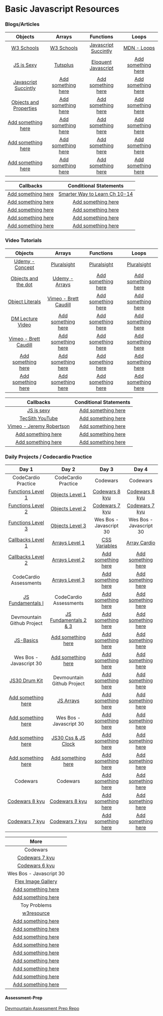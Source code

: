 # Basic Javascript Resources
<!--
| <a target="_blank" href="#">Add something here</a> | <a target="_blank" href="#">Add something here</a> | <a target="_blank" href="#">Add something here</a> | <a target="_blank" href="#">Add something here</a> |
| <a target="_blank" href="#">Add something here</a> | <a target="_blank" href="#">Add something here</a> | <a target="_blank" href="#">Add something here</a> | <a target="_blank" href="#">Add something here</a> |
| <a target="_blank" href="#">Add something here</a> | <a target="_blank" href="#">Add something here</a> | <a target="_blank" href="#">Add something here</a> | <a target="_blank" href="#">Add something here</a> |
-->
### Blogs/Articles
|                                 Objects                                    |                                    Arrays                                 |                               Functions                                  |                                 Loops                                 |
|                              :-----------:                                 |                                :-----------:                              |                             :-----------:                                |                             :-----------:                             |
| <a target="_blank" href="https://goo.gl/5jPiQF">W3 Schools</a>             | <a target="_blank" href="https://goo.gl/FFpO4J">W3 Schools</a>            | <a target="_blank" href="https://goo.gl/ehcMuX">Javascript Succintly</a> | <a target="_blank" href="https://goo.gl/EYrjpG">MDN - Loops</a>       | 
| <a target="_blank" href="https://goo.gl/CqGbrU">JS is Sexy</a>             | <a target="_blank" href="https://goo.gl/OvLh9Z">Tutsplus</a>              | <a target="_blank" href="https://goo.gl/9wFHRv">Eloquent Javascript</a>  | <a target="_blank" href="#">Add something here</a>                    |
| <a target="_blank" href="https://goo.gl/An1zI2">Javascript Succintly</a>   | <a target="_blank" href="#">Add something here</a>                        | <a target="_blank" href="#">Add something here</a>                       | <a target="_blank" href="#">Add something here</a>                    |
| <a target="_blank" href="https://goo.gl/iJg3gt">Objects and Properties</a> | <a target="_blank" href="#">Add something here</a>                        | <a target="_blank" href="#">Add something here</a>                       | <a target="_blank" href="#">Add something here</a>                    |
| <a target="_blank" href="#">Add something here</a>                         | <a target="_blank" href="#">Add something here</a>                        | <a target="_blank" href="#">Add something here</a>                       | <a target="_blank" href="#">Add something here</a>                    |
| <a target="_blank" href="#">Add something here</a>                         | <a target="_blank" href="#">Add something here</a>                        | <a target="_blank" href="#">Add something here</a>                       | <a target="_blank" href="#">Add something here</a>                    |
| <a target="_blank" href="#">Add something here</a>                         | <a target="_blank" href="#">Add something here</a>                        | <a target="_blank" href="#">Add something here</a>                       | <a target="_blank" href="#">Add something here</a>                    |

|                      Callbacks                    |               Conditional Statements               |
|                   :-------------:                 |                   :-------------:                  |
|<a target="_blank" href="#">Add something here</a> | <a target="_blank" href="https://goo.gl/YUZMro">Smarter Way to Learn Ch 10-14</a> |
|<a target="_blank" href="#">Add something here</a> | <a target="_blank" href="#">Add something here</a> |
|<a target="_blank" href="#">Add something here</a> | <a target="_blank" href="#">Add something here</a> |
|<a target="_blank" href="#">Add something here</a> | <a target="_blank" href="#">Add something here</a> |
|<a target="_blank" href="#">Add something here</a> | <a target="_blank" href="#">Add something here</a> |

### Video Tutorials
|                                   Objects                               |                                 Arrays                                |                                Functions                              |                                 Loops                                 |
|                                :-----------:                            |                             :-----------:                             |                              :-----------:                            |                             :-----------:                             |
| <a target="_blank" href="https://goo.gl/6zDVBt">Udemy - Concept</a>     | <a target="_blank" href="https://goo.gl/JkzM9D">Pluralsight</a>       | <a target="_blank" href="https://goo.gl/b0CzDk">Pluralsight</a>       | <a target="_blank" href="https://goo.gl/NLyb4l">Pluralsight</a>       |
| <a target="_blank" href="https://goo.gl/W0YFl0">Objects and the dot</a> | <a target="_blank" href="https://goo.gl/Q29rgt">Udemy - Arrays</a>    | <a target="_blank" href="#">Add something here</a>                    | <a target="_blank" href="#">Add something here</a>                    |
| <a target="_blank" href="https://goo.gl/D0MmwP">Object Literals</a>     | <a target="_blank" href="https://goo.gl/FRs8Cu">Vimeo - Brett Caudill</a> | <a target="_blank" href="#">Add something here</a>                    | <a target="_blank" href="#">Add something here</a>                    |
| <a target="_blank" href="https://goo.gl/8snnMc">DM Lecture Video</a>    | <a target="_blank" href="#">Add something here</a>                    | <a target="_blank" href="#">Add something here</a>                    | <a target="_blank" href="#">Add something here</a>                    |
| <a target="_blank" href="https://goo.gl/FRs8Cu">Vimeo - Brett Caudill</a> | <a target="_blank" href="#">Add something here</a>                    | <a target="_blank" href="#">Add something here</a>                    | <a target="_blank" href="#">Add something here</a>                    |
| <a target="_blank" href="#">Add something here</a>                      | <a target="_blank" href="#">Add something here</a>                    | <a target="_blank" href="#">Add something here</a>                    | <a target="_blank" href="#">Add something here</a>                    |
| <a target="_blank" href="#">Add something here</a>                      | <a target="_blank" href="#">Add something here</a>                    | <a target="_blank" href="#">Add something here</a>                    | <a target="_blank" href="#">Add something here</a>                    |

|                               Callbacks                             |                         Conditional Statements                      |
|                            :-------------:                          |                            :-------------:                          |
| <a target="_blank" href="https://goo.gl/RxHn9c">JS is sexy</a>      | <a target="_blank" href="#">Add something here</a>                  |
| <a target="_blank" href="https://goo.gl/16fimb">TecSith YouTube</a> | <a target="_blank" href="#">Add something here</a>                  |
| <a target="_blank" href="https://goo.gl/OqmNSo">Vimeo - Jeremy Robertson</a> | <a target="_blank" href="#">Add something here</a>                  |
| <a target="_blank" href="#">Add something here</a>                  | <a target="_blank" href="#">Add something here</a>                  |
| <a target="_blank" href="#">Add something here</a>                  | <a target="_blank" href="#">Add something here</a>                  |



### Daily Projects / Codecardio Practice

|                                  Day 1                                |                                    Day 2                                  |                                   Day 3                            |                                  Day 4                             |
|                              :-----------:                            |                                :-----------:                              |                               :-----------:                        |                              :-----------:                         |
|                            CodeCardio Practice                        |                             CodeCardio Practice                           |                                  Codewars                          |                                 Codewars                           |
| <a target="_blank" href="https://goo.gl/FuDypb">Functions Level 1</a> | <a target="_blank" href="https://goo.gl/ubI0eY">Objects Level 1</a>       | <a target="_blank" href="https://goo.gl/7mBhNd">Codewars 8 kyu</a> | <a target="_blank" href="https://goo.gl/7mBhNd">Codewars 8 kyu</a> |
| <a target="_blank" href="https://goo.gl/uBNfeB">Functions Level 2</a> | <a target="_blank" href="https://goo.gl/I8N0vU">Objects Level 2</a>       | <a target="_blank" href="https://goo.gl/5J3os1">Codewars 7 kyu</a> | <a target="_blank" href="https://goo.gl/5J3os1">Codewars 7 kyu</a> |
| <a target="_blank" href="https://goo.gl/Ab58oD">Functions Level 3</a> | <a target="_blank" href="https://goo.gl/QI3qeX">Objects Level 3</a>       |                           Wes Bos - Javascript 30                  |                           Wes Bos - Javascript 30                  |
| <a target="_blank" href="https://goo.gl/Z8lBBd">Callbacks Level 1</a> | <a target="_blank" href="https://goo.gl/ja6VXC">Arrays Level 1</a>        | <a target="_blank" href="https://goo.gl/4IGdeI">CSS Variables</a>  | <a target="_blank" href="https://goo.gl/jbu05X">Array Cardio</a>   |
| <a target="_blank" href="https://goo.gl/iNIkAa">Callbacks Level 2</a> | <a target="_blank" href="https://goo.gl/2LE1ql">Arrays Level 2</a>        | <a target="_blank" href="#">Add something here</a>                 | <a target="_blank" href="#">Add something here</a>                 |
|                         CodeCardio Assessments                        | <a target="_blank" href="https://goo.gl/NqtG2y">Arrays Level 3</a>        | <a target="_blank" href="#">Add something here</a>                 | <a target="_blank" href="#">Add something here</a>                 |
| <a target="_blank" href="https://goo.gl/6lAiOS">JS Fundamentals I</a> |                            CodeCardio Assessments                         | <a target="_blank" href="#">Add something here</a>                 | <a target="_blank" href="#">Add something here</a>                 |
|                       Devmountain Github Project                      | <a target="_blank" href="https://goo.gl/RRCgF3">JS Fundamentals 2 & 3</a> | <a target="_blank" href="#">Add something here</a>                 | <a target="_blank" href="#">Add something here</a>                 |
| <a target="_blank" href="https://goo.gl/uC54vF"> JS-Basics </a>       | <a target="_blank" href="#">Add something here</a>                        | <a target="_blank" href="#">Add something here</a>                 | <a target="_blank" href="#">Add something here</a>                 |
|                        Wes Bos - Javascript 30                        | <a target="_blank" href="#">Add something here</a>                        | <a target="_blank" href="#">Add something here</a>                 | <a target="_blank" href="#">Add something here</a>                 |
| <a target="_blank" href="https://goo.gl/kj6K15">JS30 Drum Kit</a>     |                          Devmountain Github Project                       | <a target="_blank" href="#">Add something here</a>                 | <a target="_blank" href="#">Add something here</a>                 |
| <a target="_blank" href="#">Add something here</a>                    | <a target="_blank" href="https://goo.gl/twpgKx">JS Arrays</a>             | <a target="_blank" href="#">Add something here</a>                 | <a target="_blank" href="#">Add something here</a>                 |
| <a target="_blank" href="#">Add something here</a>                    |                           Wes Bos - Javascript 30                         | <a target="_blank" href="#">Add something here</a>                 | <a target="_blank" href="#">Add something here</a>                 |
| <a target="_blank" href="#">Add something here</a>                    | <a target="_blank" href="https://goo.gl/vAo1Om">JS30 Css & JS Clock</a>   | <a target="_blank" href="#">Add something here</a>                 | <a target="_blank" href="#">Add something here</a>                 |
| <a target="_blank" href="#">Add something here</a>                    | <a target="_blank" href="#">Add something here</a>                        | <a target="_blank" href="#">Add something here</a>                 | <a target="_blank" href="#">Add something here</a>                 |
|                                Codewars                               |                                Codewars                                   | <a target="_blank" href="#">Add something here</a>                 | <a target="_blank" href="#">Add something here</a>                 |
| <a target="_blank" href="https://goo.gl/7mBhNd">Codewars 8 kyu</a>    | <a target="_blank" href="https://goo.gl/7mBhNd">Codewars 8 kyu</a>        | <a target="_blank" href="#">Add something here</a>                 | <a target="_blank" href="#">Add something here</a>                 |
| <a target="_blank" href="https://goo.gl/5J3os1">Codewars 7 kyu</a>    | <a target="_blank" href="https://goo.gl/5J3os1">Codewars 7 kyu</a>        | <a target="_blank" href="#">Add something here</a>                 | <a target="_blank" href="#">Add something here</a>                 |

|                                 More                                   |
|                            :------------:                              |
|                               Codewars                                 |
| <a target="_blank" href="https://goo.gl/5J3os1">Codewars 7 kyu</a>     |
| <a target="_blank" href="https://goo.gl/5OfnGL">Codewars 6 kyu</a>     |
|                         Wes Bos - Javascript 30                        |
| <a target="_blank" href="https://goo.gl/zFCNxJ">Flex Image Gallery</a> |
| <a target="_blank" href="#">Add something here</a>                     |
| <a target="_blank" href="#">Add something here</a>                     |
|                              Toy Problems                              |
| <a target="_blank" href="https://goo.gl/J3j0NX">w3resource</a>         |
| <a target="_blank" href="#">Add something here</a>                     |
| <a target="_blank" href="#">Add something here</a>                     |
| <a target="_blank" href="#">Add something here</a>                     |
| <a target="_blank" href="#">Add something here</a>                     |
| <a target="_blank" href="#">Add something here</a>                     |
| <a target="_blank" href="#">Add something here</a>                     |
| <a target="_blank" href="#">Add something here</a>                     |
| <a target="_blank" href="#">Add something here</a>                     |
| <a target="_blank" href="#">Add something here</a>                     |

#### Assessment-Prep
<a target="_blank" href="https://github.com/DevMountain/assessment-prep">Devmountain Assessment Prep Repo</a>